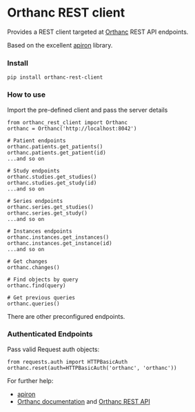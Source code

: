 # Orthanc REST client

Provides a REST client targeted at [Orthanc](https://www.orthanc-server.com) REST API endpoints.

Based on the excellent [apiron](https://github.com/ithaka/apiron) library.

### Install

    pip install orthanc-rest-client

### How to use

Import the pre-defined client and pass the server details

    from orthanc_rest_client import Orthanc
    orthanc = Orthanc('http://localhost:8042')

    # Patient endpoints
    orthanc.patients.get_patients()
    orthanc.patients.get_patient(id)
    ...and so on

    # Study endpoints
    orthanc.studies.get_studies()
    orthanc.studies.get_study(id)
    ...and so on

    # Series endpoints
    orthanc.series.get_studies()
    orthanc.series.get_study()
    ...and so on

    # Instances endpoints
    orthanc.instances.get_instances()
    orthanc.instances.get_instance(id)
    ...and so on

    # Get changes
    orthanc.changes()

    # Find objects by query
    orthanc.find(query)

    # Get previous queries
    orthanc.queries()

There are other preconfigured endpoints.

### Authenticated Endpoints

Pass valid Request auth objects:

    from requests.auth import HTTPBasicAuth
    orthanc.reset(auth=HTTPBasicAuth('orthanc', 'orthanc'))

For further help:
- [apiron](https://github.com/ithaka/apiron)
- [Orthanc documentation](http://book.orthanc-server.com) and [Orthanc REST API](https://docs.google.com/spreadsheets/d/e/2PACX-1vSBEymDKGZgskFEFF6yzge5JovGHPK_FIbEnW5a6SWUbPkX06tkoObUHh6T1XQhgj-HqFd0AWSnVFOv/pubhtml?gid=1094535210&single=true)
